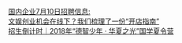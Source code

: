   
[国内企业7月10日招聘信息:](http://www.dianyue.me/archives/597/isulf1gpay39yjo0/)  
[文娱创业机会在线下？我们梳理了一份“开店指南”](http://www.dianyue.me/archives/853/857cpvel4ckonu9d/)  
[招生倒计时｜2018年“德智少年 · 华夏之光”国学夏令营](http://www.dianyue.me/archives/630/7a39afrxqo4wbc67/)